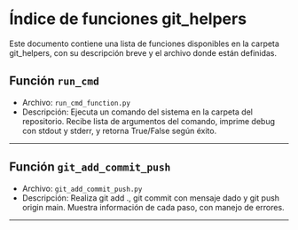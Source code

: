 # Índice de funciones git_helpers
Este documento contiene una lista de funciones disponibles en la carpeta git_helpers,
con su descripción breve y el archivo donde están definidas.

## Función `run_cmd`
- Archivo: `run_cmd_function.py`
- Descripción: Ejecuta un comando del sistema en la carpeta del repositorio. Recibe lista de argumentos del comando, imprime debug con stdout y stderr, y retorna True/False según éxito.

---

## Función `git_add_commit_push`
- Archivo: `git_add_commit_push.py`
- Descripción: Realiza git add ., git commit con mensaje dado y git push origin main. Muestra información de cada paso, con manejo de errores.

---

